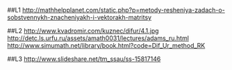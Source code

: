 ##L1
http://mathhelpplanet.com/static.php?p=metody-resheniya-zadach-o-sobstvennykh-znacheniyakh-i-vektorakh-matritsy

##L2
http://www.kvadromir.com/kuznec/difur/4.1.jpg
http://detc.ls.urfu.ru/assets/amath0031/lectures/adams_ru.html
http://www.simumath.net/library/book.html?code=Dif_Ur_method_RK

##L3
http://www.slideshare.net/tm_ssau/ss-15817146